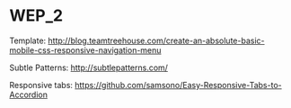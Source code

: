 # WEP_2

Template: http://blog.teamtreehouse.com/create-an-absolute-basic-mobile-css-responsive-navigation-menu

Subtle Patterns: http://subtlepatterns.com/

Responsive tabs: https://github.com/samsono/Easy-Responsive-Tabs-to-Accordion
